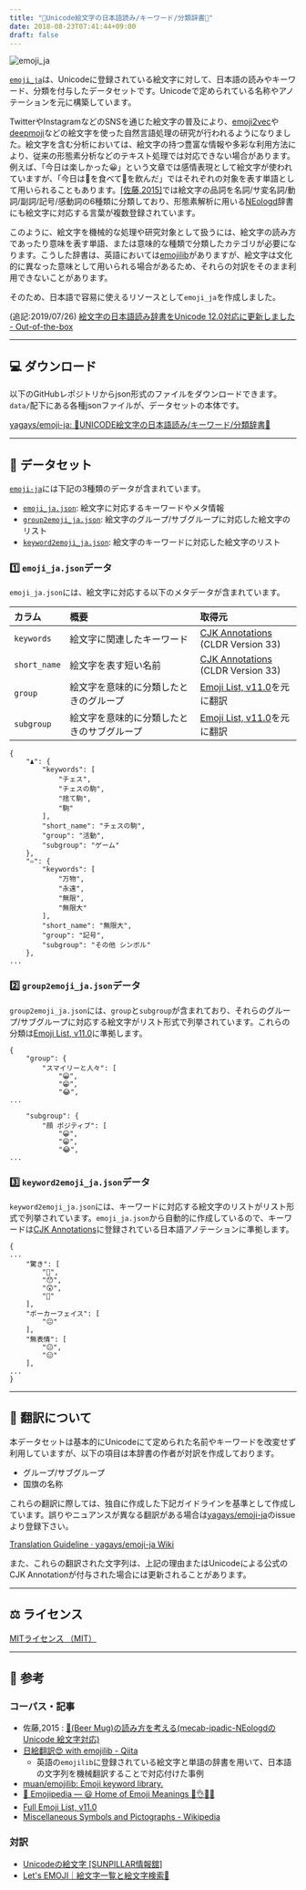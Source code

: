 ```yaml
---
title: "📙Unicode絵文字の日本語読み/キーワード/分類辞書📙"
date: 2018-08-23T07:41:44+09:00
draft: false
---
```

![emoji_ja](/img/emoji_ja.png)

[`emoji_ja`](https://github.com/yagays/emoji-ja)は、Unicodeに登録されている絵文字に対して、日本語の読みやキーワード、分類を付与したデータセットです。Unicodeで定められている名称やアノテーションを元に構築しています。


TwitterやInstagramなどのSNSを通じた絵文字の普及により、[emoji2vec](https://arxiv.org/abs/1609.08359)や[deepmoji](https://deepmoji.mit.edu/)などの絵文字を使った自然言語処理の研究が行われるようになりました。絵文字を含む分析においては、絵文字の持つ豊富な情報や多彩な利用方法により、従来の形態素分析などのテキスト処理では対応できない場合があります。例えば、「今日は楽しかった😀」という文章では感情表現として絵文字が使われていますが、「今日は🍣を食べて🍺を飲んだ」ではそれぞれの対象を表す単語として用いられることもあります。[[佐藤,2015]]((https://www.slideshare.net/overlast/mecab-ipadicneologdpydatatokyo05pub-48560060))では絵文字の品詞を名詞/サ変名詞/動詞/副詞/記号/感動詞の6種類に分類しており、形態素解析に用いる[NEologd](https://github.com/neologd/mecab-ipadic-neologd)辞書にも絵文字に対応する言葉が複数登録されています。

このように、絵文字を機械的な処理や研究対象として扱うには、絵文字の読み方であったり意味を表す単語、または意味的な種類で分類したカテゴリが必要になります。こうした辞書は、英語においては[emojilib](https://github.com/muan/emojilib)がありますが、絵文字は文化的に異なった意味として用いられる場合があるため、それらの対訳をそのまま利用できないことがあります。

そのため、日本語で容易に使えるリソースとして`emoji_ja`を作成しました。

(追記:2019/07/26) [絵文字の日本語読み辞書をUnicode 12\.0対応に更新しました \- Out\-of\-the\-box](https://yag-ays.github.io/project/emoji-ja-update-12/)

---

## 💻 ダウンロード
以下のGitHubレポジトリからjson形式のファイルをダウンロードできます。`data/`配下にある各種jsonファイルが、データセットの本体です。

[yagays/emoji\-ja: 📙UNICODE絵文字の日本語読み/キーワード/分類辞書📙](https://github.com/yagays/emoji-ja)

---

## 📁 データセット
[`emoji-ja`](https://github.com/yagays/emoji-ja)には下記の3種類のデータが含まれています。

- [`emoji_ja.json`](https://github.com/yagays/emoji-ja/blob/master/data/emoji_ja.json): 絵文字に対応するキーワードやメタ情報
- [`group2emoji_ja.json`](https://github.com/yagays/emoji-ja/blob/master/data/group2emoji_ja.json): 絵文字のグループ/サブグループに対応した絵文字のリスト
- [`keyword2emoji_ja.json`](https://github.com/yagays/emoji-ja/blob/master/data/keyword2emoji_ja.json): 絵文字のキーワードに対応した絵文字のリスト

### 1️⃣ `emoji_ja.json`データ
`emoji_ja.json`には、絵文字に対応する以下のメタデータが含まれています。

| カラム          | 概要                    | 取得元                                                                                  |
| :----------- | :-------------------- | :----------------------------------------------------------------------------------- |
| `keywords`   | 絵文字に関連したキーワード         | [CJK Annotations](https://unicode.org/cldr/charts/latest/annotations/cjk.html) <br>(CLDR Version 33)       |
| `short_name` | 絵文字を表す短い名前            | [CJK Annotations](https://unicode.org/cldr/charts/latest/annotations/cjk.html) <br>(CLDR Version 33)       |
| `group`      | 絵文字を意味的に分類したときのグループ   | [Emoji List, v11.0](http://www.unicode.org/emoji/charts-11.0/emoji-list.html)を元に翻訳 |
| `subgroup`   | 絵文字を意味的に分類したときのサブグループ | [Emoji List, v11.0](http://www.unicode.org/emoji/charts-11.0/emoji-list.html)を元に翻訳 |

```
{
    "♟": {
        "keywords": [
            "チェス",
            "チェスの駒",
            "捨て駒",
            "駒"
        ],
        "short_name": "チェスの駒",
        "group": "活動",
        "subgroup": "ゲーム"
    },
    "♾": {
        "keywords": [
            "万物",
            "永遠",
            "無限",
            "無限大"
        ],
        "short_name": "無限大",
        "group": "記号",
        "subgroup": "その他 シンボル"
    },
...    
```

### 2️⃣ `group2emoji_ja.json`データ

`group2emoji_ja.json`には、`group`と`subgroup`が含まれており、それらのグループ/サブグループに対応する絵文字がリスト形式で列挙されています。これらの分類は[Emoji List, v11\.0](http://www.unicode.org/emoji/charts-11.0/emoji-list.html)に準拠します。

```
{
    "group": {
        "スマイリーと人々": [
            "😀",
            "😁",
            "😂",
...

    "subgroup": {
        "顔 ポジティブ": [
            "😀",
            "😁",
            "😂",            
...
```

### 3️⃣ `keyword2emoji_ja.json`データ
`keyword2emoji_ja.json`には、キーワードに対応する絵文字のリストがリスト形式で列挙されています。`emoji_ja.json`から自動的に作成しているので、キーワードは[CJK Annotations](https://unicode.org/cldr/charts/latest/annotations/cjk.html)に登録されている日本語アノテーションに準拠します。

```
{
...
    "驚き": [
        "🤨",
        "😯",
        "😲",
        "🤯"
    ],
    "ポーカーフェイス": [
        "😐"
    ],
    "無表情": [
        "😐",
        "😑"
    ],
...
}
```

---

## 💬 翻訳について
本データセットは基本的にUnicodeにて定められた名前やキーワードを改変せず利用していますが、以下の項目は本辞書の作者が対訳を作成しております。

- グループ/サブグループ
- 国旗の名称

これらの翻訳に際しては、独自に作成した下記ガイドラインを基準として作成しています。誤りやニュアンスが異なる翻訳がある場合は[yagays/emoji\-ja](https://github.com/yagays/emoji-ja)のissueより登録下さい。

[Translation Guideline · yagays/emoji\-ja Wiki](https://github.com/yagays/emoji-ja/wiki/Translation-Guideline)

また、これらの翻訳された文字列は、上記の理由またはUnicodeによる公式のCJK Annotationが付与された場合には更新されることがあります。

---

## ⚖️ ライセンス

[MITライセンス （MIT）](https://github.com/yagays/emoji-ja/blob/master/LICENSE.md)

---

## 📝 参考
### コーパス・記事

- 佐藤,2015 : [🍻\(Beer Mug\)の読み方を考える\(mecab\-ipadic\-NEologdのUnicode 絵文字対応\)](https://www.slideshare.net/overlast/mecab-ipadicneologdpydatatokyo05pub-48560060)
- [日絵翻訳😍 with emojilib \- Qiita](https://qiita.com/risacan/items/7d80f7d53e3fb954a8fa)
  - 英語の`emojilib`に登録されている絵文字と単語の辞書を用いて、日本語の文字列を機械翻訳することで対応付けた事例
- [muan/emojilib: Emoji keyword library\.](https://github.com/muan/emojilib)
- [📙 Emojipedia — 😃 Home of Emoji Meanings 💁👌🎍😍](https://emojipedia.org/)
- [Full Emoji List, v11\.0](http://unicode.org/emoji/charts/full-emoji-list.html)
- [Miscellaneous Symbols and Pictographs \- Wikipedia](https://en.wikipedia.org/wiki/Miscellaneous_Symbols_and_Pictographs#Emoji_modifiers)

### 対訳

- [Unicodeの絵文字 \[SUNPILLAR情報舘\]](http://sunpillar.jf.land.to/bekkan/data/character/utf-8-emoji.html)
- [Let's EMOJI｜絵文字一覧と絵文字検索🎉](https://lets-emoji.com/)
